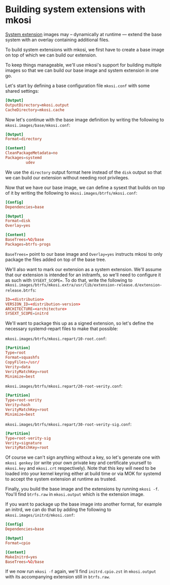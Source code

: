 # Building system extensions with mkosi

[System extension](https://uapi-group.org/specifications/specs/extension_image/)
images may – dynamically at runtime — extend the base system with an
overlay containing additional files.

To build system extensions with mkosi, we first have to create a base
image on top of which we can build our extension.

To keep things manageable, we'll use mkosi's support for building
multiple images so that we can build our base image and system extension
in one go.

Let's start by defining a base configuration file `mkosi.conf` with some
shared settings:

```conf
[Output]
OutputDirectory=mkosi.output
CacheDirectory=mkosi.cache
```

Now let's continue with the base image definition by writing the
following to `mkosi.images/base/mkosi.conf`:

```conf
[Output]
Format=directory

[Content]
CleanPackageMetadata=no
Packages=systemd
         udev
```

We use the `directory` output format here instead of the `disk` output
so that we can build our extension without needing root privileges.

Now that we have our base image, we can define a sysext that builds on
top of it by writing the following to `mkosi.images/btrfs/mkosi.conf`:

```conf
[Config]
Dependencies=base

[Output]
Format=disk
Overlay=yes

[Content]
BaseTrees=%O/base
Packages=btrfs-progs
```

`BaseTrees=` point to our base image and `Overlay=yes` instructs mkosi
to only package the files added on top of the base tree.

We'll also want to mark our extension as a system extension. We'll
assume that our extension is intended for an initramfs, so we'll need to
configure it as such with `SYSEXT_SCOPE=`. To do that, write the
following to
`mkosi.images/btrfs/mkosi.extra/usr/lib/extension-release.d/extension-release.btrfs`:

```conf
ID=<distribution>
VERSION_ID=<distribution-version>
ARCHITECTURE=<architecture>
SYSEXT_SCOPE=initrd
```

We'll want to package this up as a signed extension, so let's define the
necessary systemd-repart files to make that possible:

`mkosi.images/btrfs/mkosi.repart/10-root.conf`:

```conf
[Partition]
Type=root
Format=squashfs
CopyFiles=/usr/
Verity=data
VerityMatchKey=root
Minimize=best
```

`mkosi.images/btrfs/mkosi.repart/20-root-verity.conf`:

```conf
[Partition]
Type=root-verity
Verity=hash
VerityMatchKey=root
Minimize=best
```

`mkosi.images/btrfs/mkosi.repart/30-root-verity-sig.conf`:

```conf
[Partition]
Type=root-verity-sig
Verity=signature
VerityMatchKey=root
```

Of course we can't sign anything without a key, so let's generate one
with `mkosi genkey` (or write your own private key and certificate
yourself to `mkosi.key` and `mkosi.crt` respectively). Note that this
key will need to be loaded into your kernel keyring either at build time
or via MOK for systemd to accept the system extension at runtime as
trusted.

Finally, you build the base image and the extensions by running
`mkosi -f`. You'll find `btrfs.raw` in `mkosi.output` which is the
extension image.

If you want to package up the base image into another format, for
example an initrd, we can do that by adding the following to
`mkosi.images/initrd/mkosi.conf`:

```conf
[Config]
Dependencies=base

[Output]
Format=cpio

[Content]
MakeInitrd=yes
BaseTrees=%O/base
```

If we now run `mkosi -f` again, we'll find `initrd.cpio.zst` in
`mkosi.output` with its accompanying extension still in `btrfs.raw`.
